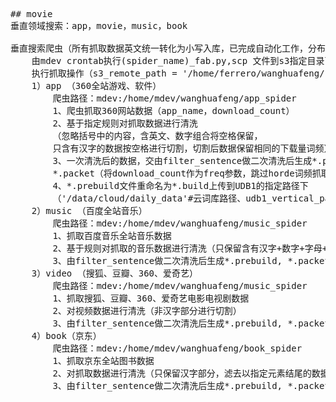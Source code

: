 <pre>
## movie
垂直领域搜索：app，movie，music，book

垂直搜索爬虫（所有抓取数据英文统一转化为小写入库，已完成自动化工作，分布在mdev由crontab控制）：
	由mdev crontab执行(spider_name)_fab.py,scp 文件到s3指定目录下，
	执行抓取操作（s3_remote_path = '/home/ferrero/wanghuafeng/(spider_name)_spider'）
	1）app （360全站游戏、软件）
		爬虫路径：mdev:/home/mdev/wanghuafeng/app_spider
		1、爬虫抓取360网站数据（app_name，download_count）
		2、基于指定规则对抓取数据进行清洗
		（忽略括号中的内容，含英文、数字组合将空格保留，
		只含有汉字的数据按空格进行切割，切割后数据保留相同的下载量词频）
		3、一次清洗后的数据，交由filter_sentence做二次清洗后生成*.prebuild, 
		*.packet（将download_count作为freq参数，跳过horde词频抓取直接入库）
		4、*.prebuild文件重命名为*.build上传到UDB1的指定路径下
		（'/data/cloud/daily_data'#云词库路径、udb1_vertical_path = '/data/vertical/builds/current'#垂直搜索库路径）
	2）music （百度全站音乐）
		爬虫路径：mdev:/home/mdev/wanghuafeng/music_spider
		1、抓取百度音乐全站音乐数据
		2、基于规则对抓取的音乐数据进行清洗（只保留含有汉字+数字+字母+空格的数据）
		3、由filter_sentence做二次清洗后生成*.prebuild, *.packet，将*.packet交由horde进行词频抓取
	3）video （搜狐、豆瓣、360、爱奇艺）
		爬虫路径：mdev:/home/mdev/wanghuafeng/music_spider
		1、抓取搜狐、豆瓣、360、爱奇艺电影电视剧数据
		2、对视频数据进行清洗（非汉字部分进行切割）
		3、由filter_sentence做二次清洗后生成*.prebuild, *.packet，将*.packet交由horde进行词频抓取
	4）book（京东）
		爬虫路径：mdev:/home/mdev/wanghuafeng/book_spider
		1、抓取京东全站图书数据
		2、对抓取数据进行清洗（只保留汉字部分，滤去以指定元素结尾的数据）
		3、由filter_sentence做二次清洗后生成*.prebuild, *.packet，将*.packet交由horde进行词频抓取
</pre>
